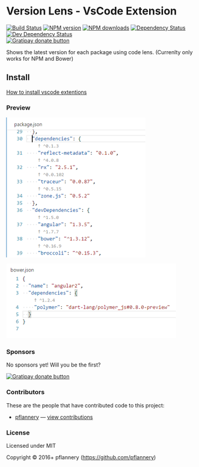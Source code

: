 # Version Lens - VsCode Extension

[![Build Status](https://img.shields.io/travis/pflannery/vscode-versionlens/master.svg)](http://travis-ci.org/pflannery/vscode-versionlens "Check this project's build status on TravisCI")
[![NPM version](https://img.shields.io/npm/v/vscode-versionlens.svg)](https://npmjs.org/package/vscode-versionlens "View this project on NPM")
[![NPM downloads](https://img.shields.io/npm/dm/vscode-versionlens.svg)](https://npmjs.org/package/vscode-versionlens "View this project on NPM")
[![Dependency Status](https://img.shields.io/david/pflannery/vscode-versionlens.svg)](https://david-dm.org/pflannery/vscode-versionlens)
[![Dev Dependency Status](https://img.shields.io/david/dev/pflannery/vscode-versionlens.svg)](https://david-dm.org/pflannery/vscode-versionlens#info=devDependencies)<br/>
[![Gratipay donate button](https://img.shields.io/gratipay/pflannery.svg)](https://www.gratipay.com/pflannery/ "Donate weekly to this project using Gratipay")

Shows the latest version for each package using code lens. (Currenlty only works for NPM and Bower)

## Install

[How to install vscode extentions](https://code.visualstudio.com/docs/editor/extension-gallery)

### Preview

![Screenshot](images/screenshot-1.png)

![Screenshot](images/screenshot-2.png)

### Sponsors

No sponsors yet! Will you be the first?

[![Gratipay donate button](https://img.shields.io/gratipay/pflannery.svg)](https://www.gratipay.com/pflannery/ "Donate weekly to this project using Gratipay")

### Contributors

These are the people that have contributed code to this project:

- [pflannery](https://github.com/pflannery) — [view contributions](https://github.com/pflannery/vscode-versionlens/commits?author=pflannery)

### License

Licensed under MIT

Copyright &copy; 2016+ pflannery (https://github.com/pflannery)
